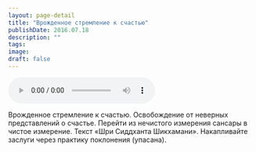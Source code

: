 ```yaml
---
layout: page-detail
title: "Врожденное стремление к счастью"
publishDate: 2016.07.18
description: ""
tags:
image:
draft: false
---
```


<audio title="2016.07.18 - Врожденное стремление к счастью.mp3" src="https://filer-api.advayta.org/v1.0/public/files/74189" controls=""></audio>

 Врожденное стремление к счастью. Освобождение от неверных представлений о счастье. Перейти из нечистого измерения сансары в чистое измерение. Текст «Шри Сиддханта Шикхамани». Накапливайте заслуги через практику поклонения (упасана). 

  

